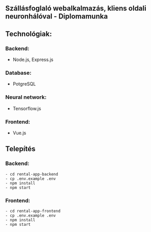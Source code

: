 ## Szállásfoglaló webalkalmazás, kliens oldali neuronhálóval - Diplomamunka

## Technológiak:
### Backend:
- Node.js, Express.js

### Database:
- PotgreSQL

### Neural network:
- Tensorflow.js

### Frontend:
- Vue.js

## Telepítés
### Backend:
`- cd rental-app-backend`<br/>
`- cp .env.example .env`<br/>
`- npm install`<br/>
`- npm start`<br/>

### Frontend:
`- cd rental-app-frontend`<br/>
`- cp .env.example .env`<br/>
`- npm install`<br/>
`- npm start`<br/>
